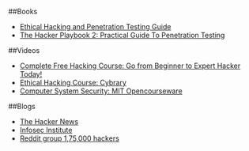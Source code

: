 ##Books
* [Ethical Hacking and Penetration Testing Guide][1]
* [The Hacker Playbook 2: Practical Guide To Penetration Testing][2]

##Videos
* [Complete Free Hacking Course: Go from Beginner to Expert Hacker Today!][3]
* [Ethical Hacking Course: Cybrary][4]
* [Computer System Security: MIT Opencourseware][5]

##Blogs
* [The Hacker News][6]
* [Infosec Institute][7]
* [Reddit group 1,75,000 hackers][8]


[1]: https://www.amazon.com/Ethical-Hacking-Penetration-Testing-Guide/dp/1482231611/
[2]: https://www.amazon.com/Hacker-Playbook-Practical-Penetration-Testing/dp/1512214566/
[3]: https://www.youtube.com/watch?v=7nF2BAfWUEg
[4]: https://www.cybrary.it/course/ethical-hacking/
[5]: https://ocw.mit.edu/courses/electrical-engineering-and-computer-science/6-858-computer-systems-security-fall-2014/index.htm
[6]: http://thehackernews.com/
[7]: http://resources.infosecinstitute.com/
[8]: https://www.reddit.com/r/netsec/
